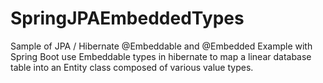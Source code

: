 # SpringJPAEmbeddedTypes
Sample of JPA / Hibernate @Embeddable and @Embedded Example with Spring Boot
use Embeddable types in hibernate to map a linear database table into an Entity class composed of various value types.
